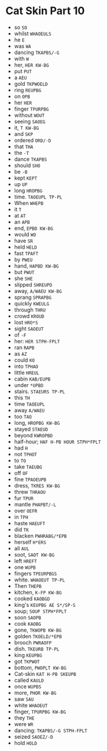 # Cat Skin Part 10

* so `SO`
* whilst `WHAOEULS`
* he `E`
* was `WA`
* dancing `TKAPBS/-G`
* with `W`
* her, `HER KW-BG`
* put `PUT`
* a `AEU`
* gold `TKPWOELD`
* ring `REUPBG`
* on `OPB`
* her `HER`
* finger `TPURPBG`
* without `WOUT`
* seeing `SAOEG`
* it, `T KW-BG`
* and `SKP`
* ordered `ORD/-D`
* that `THA`
* the `-T`
* dance `TKAPBS`
* should `SHO`
* be `-B`
* kept `KEPT`
* up `UP`
* long `HROPBG`
* time. `TAOEUPL TP-PL`
* When `WHEPB`
* it `T`
* at `AT`
* an `APB`
* end, `EPBD KW-BG`
* would `WO`
* have `SR`
* held `HELD`
* fast `TPAFT`
* by `PWEU`
* hand, `HAPBD KW-BG`
* but `PWUT`
* she `SHE`
* slipped `SHREUPD`
* away, `A/WAEU KW-BG`
* sprang `SPRAPBG`
* quickly `KWEULG`
* through `THRU`
* crowd `KROUD`
* lost `HRO*S`
* sight `SAOEUT`
* of `-F`
* her: `HER STPH-FPLT`
* ran `RAPB`
* as `AZ`
* could `KO`
* into `TPHAO`
* little `HREUL`
* cabin `KAB/EUPB`
* under `*UPBD`
* stairs. `STAEURS TP-PL`
* this `TH`
* time `TAOEUPL`
* away `A/WAEU`
* too `TAO`
* long, `HROPBG KW-BG`
* stayed `STAEUD`
* beyond `KWROPBD`
* half-hour; `HAF H-PB HOUR STPH*FPLT`
* had `H`
* not `TPHOT`
* to `TO`
* take `TAEUBG`
* off `OF`
* fine `TPAOEUPB`
* dress, `TKRES KW-BG`
* threw `THRAOU`
* fur `TPUR`
* mantle `PHAPBT/-L`
* over `OEFR`
* in `TPH`
* haste `HAEUFT`
* did `TK`
* blacken `PWHRABG/*EPB`
* herself `H*ERS`
* all `AUL`
* soot, `SAOT KW-BG`
* left `HREFT`
* one `WUPB`
* fingers `TPEURPBGS`
* white. `WHAOEUT TP-PL`
* Then `THEPB`
* kitchen, `K-FP KW-BG`
* cooked `KAOBGD`
* king's `KEUPBG AE S*/SP-S`
* soup; `SOUP STPH*FPLT`
* soon `SAOPB`
* cook `KAOBG`
* gone, `TKWOPB KW-BG`
* golden `TKOELD/*EPB`
* brooch `PWRAOFP`
* dish. `TKEURB TP-PL`
* king `KEUPBG`
* got `TKPWOT`
* bottom, `PWOPLT KW-BG`
* Cat-skin `KAT H-PB SKEUPB`
* called `KAULD`
* once `WUPBS`
* more, `PHOR KW-BG`
* saw `SAU`
* white `WHAOEUT`
* finger, `TPURPBG KW-BG`
* they `THE`
* were `WR`
* dancing: `TKAPBS/-G STPH-FPLT`
* seized `SAOEZ/-D`
* hold `HOLD`
